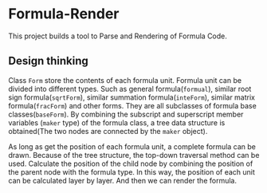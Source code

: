 Formula-Render
===========
This project builds a tool to Parse and Rendering of Formula Code.

Design thinking
---------------
Class `Form` store the contents of each formula unit. Formula unit can be divided into different types. Such as general formula(`formual`), similar root sign formula(`sqrtForm`), similar summation formula(`inteForm`), similar matrix formula(`fracForm`) and other forms. They are all subclasses of formula base classes(`baseForm`). By combining the subscript and superscript member variables (`maker` type) of the formula class, a tree data structure is obtained(The two nodes are connected by the `maker` object).

As long as get the position of each formula unit, a complete formula can be drawn. Because of the tree structure, the top-down traversal method can be used. Calculate the position of the child node by combining the position of the parent node with the formula type. In this way, the position of each unit can be calculated layer by layer. And then we can render the formula.
